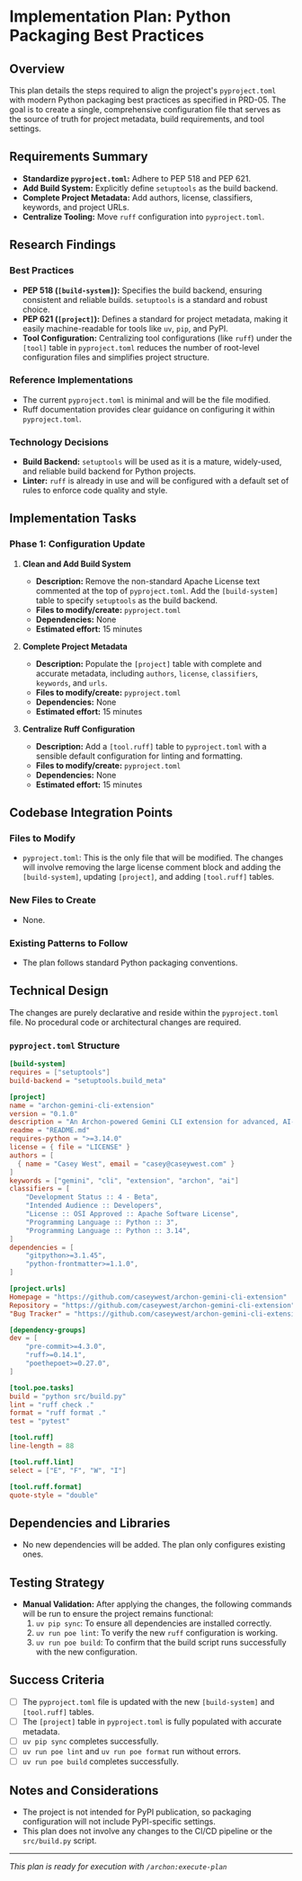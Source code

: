 # Implementation Plan: Python Packaging Best Practices

## Overview
This plan details the steps required to align the project's `pyproject.toml` with modern Python packaging best practices as specified in PRD-05. The goal is to create a single, comprehensive configuration file that serves as the source of truth for project metadata, build requirements, and tool settings.

## Requirements Summary
- **Standardize `pyproject.toml`:** Adhere to PEP 518 and PEP 621.
- **Add Build System:** Explicitly define `setuptools` as the build backend.
- **Complete Project Metadata:** Add authors, license, classifiers, keywords, and project URLs.
- **Centralize Tooling:** Move `ruff` configuration into `pyproject.toml`.

## Research Findings
### Best Practices
- **PEP 518 (`[build-system]`):** Specifies the build backend, ensuring consistent and reliable builds. `setuptools` is a standard and robust choice.
- **PEP 621 (`[project]`):** Defines a standard for project metadata, making it easily machine-readable for tools like `uv`, `pip`, and PyPI.
- **Tool Configuration:** Centralizing tool configurations (like `ruff`) under the `[tool]` table in `pyproject.toml` reduces the number of root-level configuration files and simplifies project structure.

### Reference Implementations
- The current `pyproject.toml` is minimal and will be the file modified.
- Ruff documentation provides clear guidance on configuring it within `pyproject.toml`.

### Technology Decisions
- **Build Backend:** `setuptools` will be used as it is a mature, widely-used, and reliable build backend for Python projects.
- **Linter:** `ruff` is already in use and will be configured with a default set of rules to enforce code quality and style.

## Implementation Tasks

### Phase 1: Configuration Update
1.  **Clean and Add Build System**
    -   **Description:** Remove the non-standard Apache License text commented at the top of `pyproject.toml`. Add the `[build-system]` table to specify `setuptools` as the build backend.
    -   **Files to modify/create:** `pyproject.toml`
    -   **Dependencies:** None
    -   **Estimated effort:** 15 minutes

2.  **Complete Project Metadata**
    -   **Description:** Populate the `[project]` table with complete and accurate metadata, including `authors`, `license`, `classifiers`, `keywords`, and `urls`.
    -   **Files to modify/create:** `pyproject.toml`
    -   **Dependencies:** None
    -   **Estimated effort:** 15 minutes

3.  **Centralize Ruff Configuration**
    -   **Description:** Add a `[tool.ruff]` table to `pyproject.toml` with a sensible default configuration for linting and formatting.
    -   **Files to modify/create:** `pyproject.toml`
    -   **Dependencies:** None
    -   **Estimated effort:** 15 minutes

## Codebase Integration Points
### Files to Modify
-   `pyproject.toml`: This is the only file that will be modified. The changes will involve removing the large license comment block and adding the `[build-system]`, updating `[project]`, and adding `[tool.ruff]` tables.

### New Files to Create
-   None.

### Existing Patterns to Follow
-   The plan follows standard Python packaging conventions.

## Technical Design
The changes are purely declarative and reside within the `pyproject.toml` file. No procedural code or architectural changes are required.

### `pyproject.toml` Structure
```toml
[build-system]
requires = ["setuptools"]
build-backend = "setuptools.build_meta"

[project]
name = "archon-gemini-cli-extension"
version = "0.1.0"
description = "An Archon-powered Gemini CLI extension for advanced, AI-driven software development workflows."
readme = "README.md"
requires-python = ">=3.14.0"
license = { file = "LICENSE" }
authors = [
  { name = "Casey West", email = "casey@caseywest.com" }
]
keywords = ["gemini", "cli", "extension", "archon", "ai"]
classifiers = [
    "Development Status :: 4 - Beta",
    "Intended Audience :: Developers",
    "License :: OSI Approved :: Apache Software License",
    "Programming Language :: Python :: 3",
    "Programming Language :: Python :: 3.14",
]
dependencies = [
    "gitpython>=3.1.45",
    "python-frontmatter>=1.1.0",
]

[project.urls]
Homepage = "https://github.com/caseywest/archon-gemini-cli-extension"
Repository = "https://github.com/caseywest/archon-gemini-cli-extension"
"Bug Tracker" = "https://github.com/caseywest/archon-gemini-cli-extension/issues"

[dependency-groups]
dev = [
    "pre-commit>=4.3.0",
    "ruff>=0.14.1",
    "poethepoet>=0.27.0",
]

[tool.poe.tasks]
build = "python src/build.py"
lint = "ruff check ."
format = "ruff format ."
test = "pytest"

[tool.ruff]
line-length = 88

[tool.ruff.lint]
select = ["E", "F", "W", "I"]

[tool.ruff.format]
quote-style = "double"
```

## Dependencies and Libraries
- No new dependencies will be added. The plan only configures existing ones.

## Testing Strategy
- **Manual Validation:** After applying the changes, the following commands will be run to ensure the project remains functional:
    1. `uv pip sync`: To ensure all dependencies are installed correctly.
    2. `uv run poe lint`: To verify the new `ruff` configuration is working.
    3. `uv run poe build`: To confirm that the build script runs successfully with the new configuration.

## Success Criteria
- [ ] The `pyproject.toml` file is updated with the new `[build-system]` and `[tool.ruff]` tables.
- [ ] The `[project]` table in `pyproject.toml` is fully populated with accurate metadata.
- [ ] `uv pip sync` completes successfully.
- [ ] `uv run poe lint` and `uv run poe format` run without errors.
- [ ] `uv run poe build` completes successfully.

## Notes and Considerations
- The project is not intended for PyPI publication, so packaging configuration will not include PyPI-specific settings.
- This plan does not involve any changes to the CI/CD pipeline or the `src/build.py` script.

---
*This plan is ready for execution with `/archon:execute-plan`*
